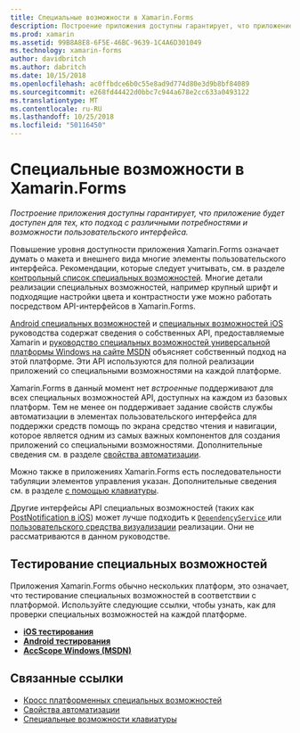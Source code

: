 ```yaml
---
title: Специальные возможности в Xamarin.Forms
description: Построение приложения доступны гарантирует, что приложение будет доступен для тех, кто подход с различными потребностями и возможности пользовательского интерфейса.
ms.prod: xamarin
ms.assetid: 99B8A8E8-6F5E-46BC-9639-1C4A6D301049
ms.technology: xamarin-forms
author: davidbritch
ms.author: dabritch
ms.date: 10/15/2018
ms.openlocfilehash: ac0ffbdce6b0c55e8ad9d774d80e3d9b8bf84089
ms.sourcegitcommit: e268fd44422d0bbc7c944a678e2cc633a0493122
ms.translationtype: MT
ms.contentlocale: ru-RU
ms.lasthandoff: 10/25/2018
ms.locfileid: "50116450"
---
```

# <a name="xamarinforms-accessibility"></a>Специальные возможности в Xamarin.Forms

_Построение приложения доступны гарантирует, что приложение будет доступен для тех, кто подход с различными потребностями и возможности пользовательского интерфейса._

Повышение уровня доступности приложения Xamarin.Forms означает думать о макета и внешнего вида многие элементы пользовательского интерфейса. Рекомендации, которые следует учитывать, см. в разделе [контрольный список специальных возможностей](~/cross-platform/app-fundamentals/accessibility.md). Многие детали реализации специальных возможностей, например крупный шрифт и подходящие настройки цвета и контрастности уже можно работать посредством API-интерфейсов в Xamarin.Forms.

[Android специальных возможностей](~/android/app-fundamentals/accessibility.md) и [специальных возможностей iOS](~/ios/app-fundamentals/accessibility.md) руководства содержат сведения о собственных API, предоставляемые Xamarin и [руководство специальных возможностей универсальной платформы Windows на сайте MSDN](https://msdn.microsoft.com/windows/uwp/accessibility/basic-accessibility-information) объясняет собственный подход на этой платформе. Эти API используются для полной реализации приложений со специальными возможностями на каждой платформе.

Xamarin.Forms в данный момент нет *встроенные* поддерживают для всех специальных возможностей API, доступных на каждом из базовых платформ. Тем не менее он поддерживает задание свойств службы автоматизации в элементах пользовательского интерфейса для поддержки средств помощь по экрана средство чтения и навигации, которое является одним из самых важных компонентов для создания приложений со специальными возможностями. Дополнительные сведения см. в разделе [свойства автоматизации](~/xamarin-forms/app-fundamentals/accessibility/automation-properties.md).

Можно также в приложениях Xamarin.Forms есть последовательности табуляции элементов управления указан. Дополнительные сведения см. в разделе [с помощью клавиатуры](~/xamarin-forms/app-fundamentals/accessibility/keyboard.md).

Другие интерфейсы API специальных возможностей (таких как [PostNotification в iOS](~/ios/app-fundamentals/accessibility.md)) может лучше подходить к [ `DependencyService` ](~/xamarin-forms/app-fundamentals/dependency-service/index.md) или [пользовательского средства визуализации](~/xamarin-forms/app-fundamentals/custom-renderer/index.md) реализации. Они не рассматриваются в данном руководстве.

## <a name="testing-accessibility"></a>Тестирование специальных возможностей

Приложения Xamarin.Forms обычно нескольких платформ, это означает, что тестирование специальных возможностей в соответствии с платформой. Используйте следующие ссылки, чтобы узнать, как для проверки специальных возможностей на каждой платформе.

- [**iOS тестирования**](~/ios/app-fundamentals/accessibility.md)
- [**Android тестирования**](~/android/app-fundamentals/accessibility.md)
- [**AccScope Windows (MSDN)**](https://msdn.microsoft.com/library/windows/desktop/dn433239)

## <a name="related-links"></a>Связанные ссылки

- [Кросс платформенных специальных возможностей](~/cross-platform/app-fundamentals/accessibility.md)
- [Свойства автоматизации](~/xamarin-forms/app-fundamentals/accessibility/automation-properties.md)
- [Специальные возможности клавиатуры](~/xamarin-forms/app-fundamentals/accessibility/keyboard.md)
